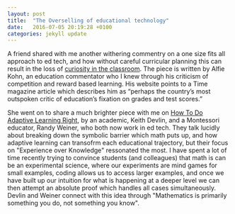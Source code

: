 ```yaml
---
layout: post
title:  "The Overselling of educational technology"
date:   2016-07-05 20:19:28 +0100
categories: jekyll update
---
```


A friend shared with me another withering commentry on a one size fits all approach to ed tech, and how without careful curricular planning this can result in the loss of [curiosity in the classroom](https://www.edsurge.com/news/2016-03-16-the-overselling-of-education-technology). The piece is written by Alfie Kohn, an education commentator who I knew through his criticism of competition and reward based learning. His website points to a Time magazine article which describes him as “perhaps the country’s most outspoken critic of education’s fixation on grades and test scores.”

She went on to share a much brighter piece with me on [How To Do Adaptive Learning Right](https://larrycuban.wordpress.com/2016/07/05/how-to-do-adaptive-learning-right-keith-devlin-and-randy-weiner/), by an academic, Keith Devlin, and a Montessori educator, Randy Weiner, who both now work in ed tech. They talk lucidly about breaking down the symbolic barrier which math puts up, and how adaptive learning can transofrm each educational trajectory, but their focus on "Experience over Knowledge" ressonated the most. I have spent a lot of time recently trying to convince students (and colleagues) that math is can be an experimental science, where our experiments are mind games for small examples, coding allows us to access larger examples, and once we have built up our intuition for what is happening at a deeper level we can then attempt an absolute proof which handles all cases simultaneously. Devlin and Weiner connect with this idea through "Mathematics is primarily something you do, not something you know".

